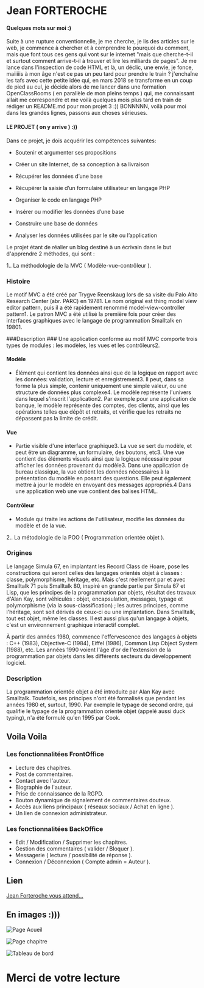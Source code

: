 # Jean FORTEROCHE #
                       
    
    
#### Quelques mots sur moi :) ####

                   
Suite à une rupture conventionnelle, 
je me cherche, je lis des articles sur le web, 
je commence à chercher et à comprendre le pourquoi du comment, 
mais que font tous ces gens qui vont sur le internet 
"mais que cherche-t-il et surtout comment arrive-t-il 
à trouver et lire les milliards de pages". 
Je me lance dans l'inspection de code HTML et là, 
un déclic, une envie, je fonce,
maiiiiis à mon âge n'est ce pas un peu tard pour prendre le train ? 
j'enchaîne les tafs avec cette petite idée qui, en mars 2018 
se transforme en un coup de pied au cul, 
je décide alors de me lancer dans une formation OpenClassRooms 
( en parallèle de mon pleins temps ) qui, 
me connaissant allait me correspondre et me voilà quelques mois plus tard 
en train de rédiger un README.md pour mon projet 3 :))
 BONNNNN, voilà pour moi dans les grandes lignes, 
 passons aux choses sérieuses.
 
 
 
 #### LE PROJET ( on y arrive )  :))  ####
Dans ce projet, je dois acquérir les compétences suivantes:

* Soutenir et argumenter ses propositions

* Créer un site Internet, de sa conception à sa livraison

* Récupérer les données d’une base

* Récupérer la saisie d’un formulaire utilisateur en langage PHP

* Organiser le code en langage PHP

* Insérer ou modifier les données d’une base

* Construire une base de données

* Analyser les données utilisées par le site ou l’application


Le projet étant de réalier un blog destiné à un écrivain dans le but d'apprendre 2 méthodes, qui sont :

1.. La méthodologie de la MVC ( Modèle-vue-contrôleur ).


### Histoire ###
Le motif MVC a été créé par Trygve Reenskaug lors de sa visite du Palo Alto Research Center (abr. PARC) en 19781. Le nom original est thing model view editor pattern, puis il a été rapidement renommé model-view-controller pattern1. Le patron MVC a été utilisé la première fois pour créer des interfaces graphiques avec le langage de programmation Smalltalk en 19801.

###Description ###
Une application conforme au motif MVC comporte trois types de modules : les modèles, les vues et les contrôleurs2.

#### Modèle ####

* Élément qui contient les données ainsi que de la logique en rapport avec les données: validation, lecture et enregistrement3. Il peut, dans sa forme la plus simple, contenir uniquement une simple valeur, ou une structure de données plus complexe4. Le modèle représente l'univers dans lequel s'inscrit l'application2. Par exemple pour une application de banque, le modèle représente des comptes, des clients, ainsi que les opérations telles que dépôt et retraits, et vérifie que les retraits ne dépassent pas la limite de crédit.

#### Vue  ####
* Partie visible d'une interface graphique3. La vue se sert du modèle, et peut être un diagramme, un formulaire, des boutons, etc3. Une vue contient des éléments visuels ainsi que la logique nécessaire pour afficher les données provenant du modèle3. Dans une application de bureau classique, la vue obtient les données nécessaires à la présentation du modèle en posant des questions. Elle peut également mettre à jour le modèle en envoyant des messages appropriés.4 Dans une application web une vue contient des balises HTML.

#### Contrôleur ####
* Module qui traite les actions de l'utilisateur, modifie les données du modèle et de la vue.

2.. La métodologie de la POO ( Programmation orientée objet ).

### Origines ###
Le langage Simula 67, en implantant les Record Class de Hoare, pose les constructions qui seront celles des langages orientés objet à classes : classe, polymorphisme, héritage, etc. Mais c'est réellement par et avec Smalltalk 71 puis Smalltalk 80, inspiré en grande partie par Simula 67 et Lisp, que les principes de la programmation par objets, résultat des travaux d'Alan Kay, sont véhiculés : objet, encapsulation, messages, typage et polymorphisme (via la sous-classification) ; les autres principes, comme l'héritage, sont soit dérivés de ceux-ci ou une implantation. Dans Smalltalk, tout est objet, même les classes. Il est aussi plus qu'un langage à objets, c'est un environnement graphique interactif complet.

À partir des années 1980, commence l'effervescence des langages à objets : C++ (1983), Objective-C (1984), Eiffel (1986), Common Lisp Object System (1988), etc. Les années 1990 voient l'âge d'or de l'extension de la programmation par objets dans les différents secteurs du développement logiciel.

### Description ###

La programmation orientée objet a été introduite par Alan Kay avec Smalltalk. Toutefois, ses principes n'ont été formalisés que pendant les années 1980 et, surtout, 1990. Par exemple le typage de second ordre, qui qualifie le typage de la programmation orienté objet (appelé aussi duck typing), n'a été formulé qu'en 1995 par Cook.

## Voila Voila ##

### Les fonctionnalitées FrontOffice ###

* Lecture des chapitres.
* Post de commentaires.
* Contact avec l'auteur.
* Biographie de l'auteur.
* Prise de connaissance de la RGPD.
* Bouton dynamique de signalement de commentaires douteux.
* Accès aux liens principaux ( réseaux sociaux / Achat en ligne ).
* Un lien de connexion administrateur.


### Les fonctionnalitées BackOffice ###

* Edit / Modification / Supprimer les chapitres.
* Gestion des commentaires ( valider / Bloquer ).
* Messagerie ( lecture / possibilité de réponse ).
* Connexion / Déconnexion ( Compte admin = Auteur ).

## Lien

[Jean Forteroche vous attend...](url_du_lien "Lien vers le site mit sur le web")

## En images :))) ###

![Page Acueil](https://github.com/manoxiah/jeanForteroche/blob/master/images/accueil%20md.png "Image du site")

![Page chapitre](https://github.com/manoxiah/jeanForteroche/blob/master/images/chapitre%20md.png "Image du site")

![Tableau de bord](https://github.com/manoxiah/jeanForteroche/blob/master/images/tableau%20de%20bord%20md.png "Image du site")


# Merci de votre lecture #